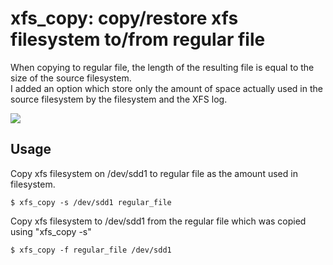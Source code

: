 # xfs_copy: copy/restore xfs filesystem to/from regular file
    
When copying to regular file, the length of the resulting file is equal to the size of the source filesystem. <br>
I added an option which store only the amount of space actually used in the source filesystem by the filesystem and the XFS log.

![](https://repository-images.githubusercontent.com/206241956/371a8c00-cff3-11e9-81f1-66098c314584)

## Usage
Copy xfs filesystem on /dev/sdd1 to regular file
as the amount used in filesystem.

```
$ xfs_copy -s /dev/sdd1 regular_file
```


Copy xfs filesystem to /dev/sdd1 from the regular file
which was copied using "xfs_copy -s"

```
$ xfs_copy -f regular_file /dev/sdd1
```
